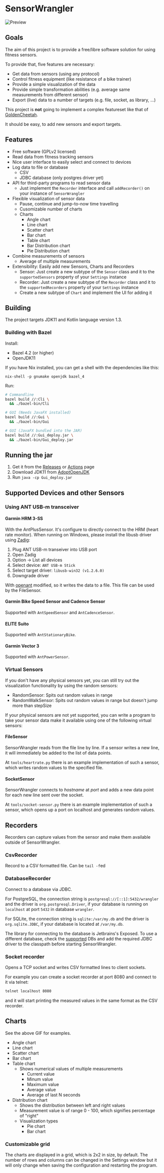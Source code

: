 # SensorWrangler

![Preview](https://danielschaefer.me/SensorWrangler/0.1.0.gif)

## Goals
The aim of this project is to provide a free/libre software solution for using fitness sensors.


To provide that, five features are necessary:

- Get data from sensors (using any protocol)
- Control fitness equipment (like resistance of a bike trainer)
- Provide a simple visualization of the data
- Provide simple transformation abilities (e.g. average same measurements from different sensor)
- Export (live) data to a number of targets (e.g. file, socket, as library, ...)

This project is **not** going to implement a complex featureset like that of [GoldenCheetah](https://www.goldencheetah.org/).

It should be easy, to add new sensors and export targets.

## Features

- Free software (GPLv2 licensed)
- Read data from fitness tracking sensors
- Nice user interface to easily select and connect to devices
- Log data to file or database
  - CSV
  - JDBC database (only postgres driver yet)
- API for third-party programs to read sensor data
  - Just implement the `Recorder` interface and call `addRecorder()` on your instance of `SensorWrangler`
- Flexible visualization of sensor data
  - Pause, continue and jump-to-now time travelling
  - Cusomizable number of charts
  - Charts
    - Angle chart
    - Line chart
    - Scatter chart
    - Bar chart
    - Table chart
    - Bar Distribution chart
    - Pie Distribution chart
- Combine measurements of sensors
  - Average of multiple measurements
- Extensibility: Easily add new Sensors, Charts and Recorders
  - Sensor: Just create a new subtype of the `Sensor` class and it to the `supportedSensors` property of your `Settings` instance
  - Recorder: Just create a new subtype of the `Recorder` class and it to the `supportedRecorders` property of your `Settings` instance
  - Create a new subtype of `Chart` and implement the UI for adding it

## Building

The project targets JDK11 and Kotlin language version 1.3.

### Building with Bazel

Install:

- Bazel 4.2 (or higher)
- OpenJDK11

If you have Nix installed, you can get a shell with the dependencies like this:

```
nix-shell -p gnumake openjdk bazel_4
```

Run:

```sh
# Commandline
bazel build //:Cli \
  && ./bazel-bin/Cli

# GUI (Needs JavaFX installed)
bazel build //:Gui \
  && ./bazel-bin/Gui

# GUI (JavaFX bundled into the JAR)
bazel build //:Gui_deploy.jar \
  && ./bazel-bin/Gui_deploy.jar
```

## Running the jar

1. Get it from the [Releases](https://github.com/JohnAZoidberg/SensorWrangler/releases) or [Actions](https://github.com/JohnAZoidberg/SensorWrangler/actions) page
2. Download JDK11 from [AdoptOpenJDK](https://adoptopenjdk.net/releases.html?variant=openjdk11&jvmVariant=hotspot)
3. Run `java -cp Gui_deploy.jar`

## Supported Devices and other Sensors

### Using ANT USB-m transceiver
#### Garmin HRM 3-SS
With the AntPlusSensor. It's configure to directly connect to the HRM (heart rate monitor).
When running on Windows, please install the libusb driver using [Zadig](https://zadig.akeo.ie/):

1. Plug ANT USB-m transeiver into USB port
2. Open Zadig
3. Option -> List all devices
4. Select device: `ANT USB-m Stick`
5. Select target driver: `libusb-win32 (v1.2.6.0)`
6. Downgrade driver

With [openant](https://github.com/Tigge/openant/blob/master/examples/heart_rate_monitor.py) modified, so it writes the data to a file.
This file can be used by the FileSensor.

#### Garmin Bike Speed Sensor and Cadence Sensor
Supported with `AntSpeedSensor` and `AntCadenceSensor`.

#### ELITE Suito
Supported with `AntStationaryBike`.

#### Garmin Vector 3
Supported with `AntPowerSensor`.

### Virtual Sensors
If you don't have any physical sensors yet, you can still try out the
visualization functionality by using the random sensors:

- RandomSensor: Spits out random values in range
- RandomWalkSensor: Spits out random values in range but doesn't jump more than stepSize

If your physical sensors are not yet supported, you can write a program to take
your sensor data make it available using one of the following virtual sensors:

#### FileSensor
SensorWrangler reads from the file line by line. If a sensor writes a new line,
it will immediately be added to the list of data points.

At `tools/heartrate.py` there is an example implementation of such a
sensor, which writes random values to the specified file.

#### SocketSensor
SensorWrangler connects to *hostname* at *port* and adds a new data point for
each new line sent over the socket.

At `tools/socket-sensor.py` there is an example implementation of such a
sensor, which opens up a port on localhost and generates random values.

## Recorders

Recorders can capture values from the sensor and make them available outside of
SensorWrangler.

### CsvRecorder
Record to a CSV formatted file. Can be `tail -f`ed

### DatabaseRecorder
Connect to a database via JDBC.

For PostgreSQL, the connection string is `postgresql://[::1]:5432/wrangler` and the driver is `org.postgresql.Driver`,
if your database is running on `localhost` at port `5432` in database `wrangler`.

For SQLite, the connection string is `sqlite:/var/my.db` and the driver is `org.sqlite.JDBC`,
if your database is located at `/var/my.db`.

The library for connecting to the database is Jetbrains's Exposed.
To use a different database, check the [supported](https://github.com/JetBrains/Exposed#Dialects) DBs and add the required JDBC driver to the classpath before starting SensorWrangler.

### Socket recorder
Opens a TCP socket and writes CSV formatted lines to client sockets.

For example you can create a socket recorder at port 8080 and connect to it via telnet:

```sh
telnet localhost 8080
```

and it will start printing the measured values in the same format as the CSV recorder.

## Charts
See the above GIF for examples.

- Angle chart
- Line chart
- Scatter chart
- Bar chart
- Table chart
  - Shows numerical values of multiple measurements
    - Current value
    - Minum value
    - Maximum value
    - Average value
    - Average of last N seconds
- Distribution chart
  - Shows the distribution between left and right values
  - Measurement value is of range 0 - 100, which signifies percentage of "right"
  - Visualization types
    - Pie chart
    - Bar chart

### Customizable grid
The charts are displayed in a grid, which is 2x2 in size, by default.
The number of rows and columns can be changed in the Settings window but it will only change when saving the configuration and restarting the program.
